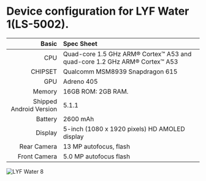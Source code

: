 Device configuration for LYF Water 1(LS-5002).
==================================================

Basic   | Spec Sheet
-------:|:-------------------------
CPU     | Quad-core 1.5 GHz ARM® Cortex™ A53 and quad-core 1.2 GHz ARM® Cortex™ A53
CHIPSET | Qualcomm MSM8939 Snapdragon 615
GPU     | Adreno 405
Memory  | 16GB ROM: 2GB RAM.
Shipped Android Version | 5.1.1
Battery | 2600 mAh
Display | 5-inch (1080 x 1920 pixels) HD AMOLED display
Rear Camera  | 13 MP autofocus, flash
Front Camera | 5.0 MP autofocus flash

![LYF Water 8](https://assets.gadgets360cdn.com/shop/assets/products/lyf-water-8_1480331300.jpeg "LYF Water 8")
